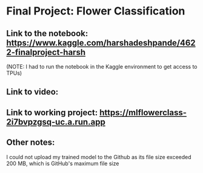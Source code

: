 # Final Project: Flower Classification

## Link to the notebook: https://www.kaggle.com/harshadeshpande/4622-finalproject-harsh

(NOTE: I had to run the notebook in the Kaggle environment to get access to TPUs)

## Link to video:

## Link to working project: https://mlflowerclass-2i7bvpzgsq-uc.a.run.app

## Other notes:

I could not upload my trained model to the Github as its file size exceeded 200 MB, which is GitHub's maximum file size
